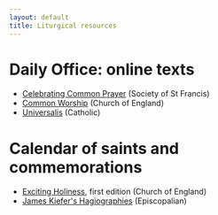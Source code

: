 ```yaml
---
layout: default
title: Liturgical resources
---
```


# Daily Office: online texts

* [Celebrating Common Prayer](http://www.oremus.org/liturgy/ccp/) (Society of St Francis)
* [Common Worship](http://www.cofe.anglican.org/worship/liturgy/commonworship/texts/) (Church of England)
* [Universalis](http://www.universalis.com/) (Catholic)

# Calendar of saints and commemorations

* [Exciting Holiness](http://www.excitingholiness.org/first-edition/), first edition (Church of England)
* [James Kiefer's Hagiographies](http://elvis.rowan.edu/~kilroy/JEK/home.html) (Episcopalian)

